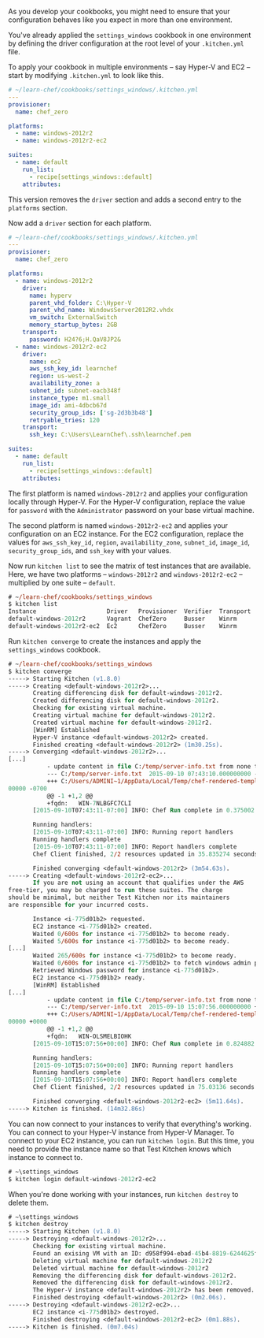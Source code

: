 As you develop your cookbooks, you might need to ensure that your configuration behaves like you expect in more than one environment.

You've already applied the `settings_windows` cookbook in one environment by defining the driver configuration at the root level of your <code class="file-path">.kitchen.yml</code> file.

To apply your cookbook in multiple environments &ndash; say Hyper-V and EC2 &ndash; start by modifying <code class="file-path">.kitchen.yml</code> to look like this.

```yaml
# ~/learn-chef/cookbooks/settings_windows/.kitchen.yml
---
provisioner:
  name: chef_zero

platforms:
  - name: windows-2012r2
  - name: windows-2012r2-ec2

suites:
  - name: default
    run_list:
      - recipe[settings_windows::default]
    attributes:
```

This version removes the `driver` section and adds a second entry to the `platforms` section.

Now add a `driver` section for each platform.

```yaml
# ~/learn-chef/cookbooks/settings_windows/.kitchen.yml
---
provisioner:
  name: chef_zero

platforms:
  - name: windows-2012r2
    driver:
      name: hyperv
      parent_vhd_folder: C:\Hyper-V
      parent_vhd_name: WindowsServer2012R2.vhdx
      vm_switch: ExternalSwitch
      memory_startup_bytes: 2GB
    transport:
      password: H24?6;H.QaV8JP2&
  - name: windows-2012r2-ec2
    driver:
      name: ec2
      aws_ssh_key_id: learnchef
      region: us-west-2
      availability_zone: a
      subnet_id: subnet-eacb348f
      instance_type: m1.small
      image_id: ami-4dbcb67d
      security_group_ids: ['sg-2d3b3b48']
      retryable_tries: 120
    transport:
      ssh_key: C:\Users\LearnChef\.ssh\learnchef.pem

suites:
  - name: default
    run_list:
      - recipe[settings_windows::default]
    attributes:
```

The first platform is named `windows-2012r2` and applies your configuration locally through Hyper-V.  For the Hyper-V configuration, replace the value for `password` with the `Administrator` password on your base virtual machine.

The second platform is named `windows-2012r2-ec2` and applies your configuration on an EC2 instance. For the EC2 configuration, replace the values for `aws_ssh_key_id`, `region`, `availability_zone`, `subnet_id`, `image_id`, `security_group_ids`, and `ssh_key` with your values.

Now run `kitchen list` to see the matrix of test instances that are available. Here, we have two platforms &ndash; `windows-2012r2` and `windows-2012r2-ec2` &ndash; multiplied by one suite &ndash; `default`.

```ps
# ~/learn-chef/cookbooks/settings_windows
$ kitchen list
Instance                    Driver   Provisioner  Verifier  Transport  Last Action
default-windows-2012r2      Vagrant  ChefZero     Busser    Winrm      <Not Created>
default-windows-2012r2-ec2  Ec2      ChefZero     Busser    Winrm      <Not Created>
```

Run `kitchen converge` to create the instances and apply the `settings_windows` cookbook.

```ps
# ~/learn-chef/cookbooks/settings_windows
$ kitchen converge
-----> Starting Kitchen (v1.8.0)
-----> Creating <default-windows-2012r2>...
       Creating differencing disk for default-windows-2012r2.
       Created differencing disk for default-windows-2012r2.
       Checking for existing virtual machine.
       Creating virtual machine for default-windows-2012r2.
       Created virtual machine for default-windows-2012r2.
       [WinRM] Established
       Hyper-V instance <default-windows-2012r2> created.
       Finished creating <default-windows-2012r2> (1m30.25s).
-----> Converging <default-windows-2012r2>...
[...]
           - update content in file C:/temp/server-info.txt from none to 362b40
           --- C:/temp/server-info.txt  2015-09-10 07:43:10.000000000 -0700
           +++ C:/Users/ADMINI~1/AppData/Local/Temp/chef-rendered-template20150910-1576-1umbu7g 2015-09-10 07:43:10.0000
00000 -0700
           @@ -1 +1,2 @@
           +fqdn:   WIN-7NLBGFC7CLI
       [2015-09-10T07:43:11-07:00] INFO: Chef Run complete in 0.375002 seconds

       Running handlers:
       [2015-09-10T07:43:11-07:00] INFO: Running report handlers
       Running handlers complete
       [2015-09-10T07:43:11-07:00] INFO: Report handlers complete
       Chef Client finished, 2/2 resources updated in 35.835274 seconds

       Finished converging <default-windows-2012r2> (3m54.63s).
-----> Creating <default-windows-2012r2-ec2>...
       If you are not using an account that qualifies under the AWS
free-tier, you may be charged to run these suites. The charge
should be minimal, but neither Test Kitchen nor its maintainers
are responsible for your incurred costs.

       Instance <i-775d01b2> requested.
       EC2 instance <i-775d01b2> created.
       Waited 0/600s for instance <i-775d01b2> to become ready.
       Waited 5/600s for instance <i-775d01b2> to become ready.
[...]
       Waited 265/600s for instance <i-775d01b2> to become ready.
       Waited 0/600s for instance <i-775d01b2> to fetch windows admin password.
       Retrieved Windows password for instance <i-775d01b2>.
       EC2 instance <i-775d01b2> ready.
       [WinRM] Established
[...]
           - update content in file C:/temp/server-info.txt from none to a6ae5f
           --- C:/temp/server-info.txt  2015-09-10 15:07:56.000000000 +0000
           +++ C:/Users/ADMINI~1/AppData/Local/Temp/chef-rendered-template20150910-2500-12llsai 2015-09-10 15:07:56.0000
00000 +0000
           @@ -1 +1,2 @@
           +fqdn:   WIN-OLSMELBIOHK
       [2015-09-10T15:07:56+00:00] INFO: Chef Run complete in 0.824882 seconds

       Running handlers:
       [2015-09-10T15:07:56+00:00] INFO: Running report handlers
       Running handlers complete
       [2015-09-10T15:07:56+00:00] INFO: Report handlers complete
       Chef Client finished, 2/2 resources updated in 75.03136 seconds

       Finished converging <default-windows-2012r2-ec2> (5m11.64s).
-----> Kitchen is finished. (14m32.86s)
```

You can now connect to your instances to verify that everything's working. You can connect to your Hyper-V instance from Hyper-V Manager. To connect to your EC2 instance, you can run `kitchen login`. But this time, you need to provide the instance name so that Test Kitchen knows which instance to connect to.

```ps
# ~\settings_windows
$ kitchen login default-windows-2012r2-ec2
```

When you're done working with your instances, run `kitchen destroy` to delete them.

```ps
# ~\settings_windows
$ kitchen destroy
-----> Starting Kitchen (v1.8.0)
-----> Destroying <default-windows-2012r2>...
       Checking for existing virtual machine.
       Found an exising VM with an ID: d958f994-ebad-45b4-8819-6244625feede
       Deleting virtual machine for default-windows-2012r2
       Deleted virtual machine for default-windows-2012r2
       Removing the differencing disk for default-windows-2012r2.
       Removed the differencing disk for default-windows-2012r2.
       The Hyper-V instance <default-windows-2012r2> has been removed.
       Finished destroying <default-windows-2012r2> (0m2.06s).
-----> Destroying <default-windows-2012r2-ec2>...
       EC2 instance <i-775d01b2> destroyed.
       Finished destroying <default-windows-2012r2-ec2> (0m1.88s).
-----> Kitchen is finished. (0m7.04s)
```
